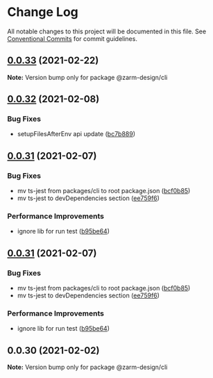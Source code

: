 # Change Log

All notable changes to this project will be documented in this file.
See [Conventional Commits](https://conventionalcommits.org) for commit guidelines.

## [0.0.33](https://github.com/JeromeLin/zarm-design-cli/compare/@zarm-design/cli@0.0.32...@zarm-design/cli@0.0.33) (2021-02-22)

**Note:** Version bump only for package @zarm-design/cli





## [0.0.32](https://github.com/JeromeLin/zarm-design-cli/compare/@zarm-design/cli@0.0.31...@zarm-design/cli@0.0.32) (2021-02-08)


### Bug Fixes

* setupFilesAfterEnv api update ([bc7b889](https://github.com/JeromeLin/zarm-design-cli/commit/bc7b889ee538404fee1b1c27e0cf6d2763add733))





## [0.0.31](https://github.com/JeromeLin/zarm-design-cli/compare/@zarm-design/cli@0.0.30...@zarm-design/cli@0.0.31) (2021-02-07)


### Bug Fixes

* mv ts-jest from packages/cli to root package.json ([bcf0b85](https://github.com/JeromeLin/zarm-design-cli/commit/bcf0b8597b3719f46f8a9bb31432651e86d8a5ed))
* mv ts-jest to devDependencies section ([ee759f6](https://github.com/JeromeLin/zarm-design-cli/commit/ee759f63720b08958cbd60fe306f5ef1ccb9ac37))


### Performance Improvements

* ignore lib for run test ([b95be64](https://github.com/JeromeLin/zarm-design-cli/commit/b95be64e9c1d3d5fd5fb21bd6effe86856ea7574))





## [0.0.31](https://github.com/JeromeLin/zarm-design-cli/compare/@zarm-design/cli@0.0.30...@zarm-design/cli@0.0.31) (2021-02-07)


### Bug Fixes

* mv ts-jest from packages/cli to root package.json ([bcf0b85](https://github.com/JeromeLin/zarm-design-cli/commit/bcf0b8597b3719f46f8a9bb31432651e86d8a5ed))
* mv ts-jest to devDependencies section ([ee759f6](https://github.com/JeromeLin/zarm-design-cli/commit/ee759f63720b08958cbd60fe306f5ef1ccb9ac37))


### Performance Improvements

* ignore lib for run test ([b95be64](https://github.com/JeromeLin/zarm-design-cli/commit/b95be64e9c1d3d5fd5fb21bd6effe86856ea7574))





## 0.0.30 (2021-02-02)

**Note:** Version bump only for package @zarm-design/cli
